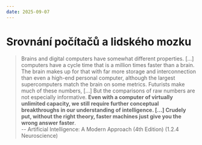 ```yaml
---
date: 2025-09-07
---
```


# Srovnání počítačů a lidského mozku

> Brains and digital computers have somewhat different properties. [...] computers have a cycle time that is a million times faster than a brain. The brain makes up for that with far more storage and interconnection than even a high-end personal computer, although the largest supercomputers match the brain on some metrics. Futurists make much of these numbers, [...] But the comparisons of raw numbers are not especially informative. **Even with a computer of virtually unlimited capacity, we still require further conceptual breakthroughs in our understanding of intelligence. [...] Crudely put, without the right theory, faster machines just give you the wrong answer faster**.  
-- Artificial Intelligence: A Modern Approach (4th Edition) (1.2.4 Neuroscience)
